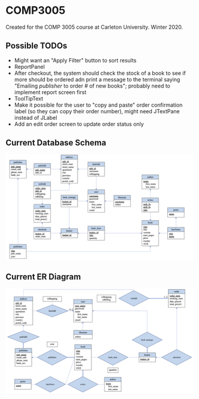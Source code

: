 # COMP3005
Created for the COMP 3005 course at Carleton University. Winter 2020.

## Possible TODOs
- Might want an "Apply Filter" button to sort results
- ReportPanel
- After checkout, the system should check the stock of a book to see if more should be ordered adn print a message to the terminal saying "Emailing *publisher* to order # of new books"; probably need to implement report screen first
- ToolTipText
- Make it possible for the user to "copy and paste" order confirmation label (so they can copy their order number), might need JTextPane instead of JLabel
- Add an edit order screen to update order status only

## Current Database Schema
<p style="text-align:right">
<img src="documentation/DB Schema/DB Schema - Project - COMP3005.png" alt="DB Schema">
</p>

## Current ER Diagram
<p style="text-align:right">
<img src="documentation/ER Diagram/ER Diagram - Project - COMP3005.png" alt="ER Diagram">
</p>
